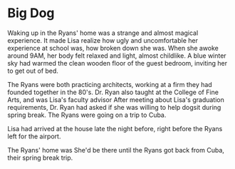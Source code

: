 # Big Dog

Waking up in the Ryans' home was a strange and almost magical experience.  It
made Lisa realize how ugly and uncomfortable her experience at school was, how
broken down she was.  When she awoke around 9AM, her body felt relaxed and
light, almost childlike.  A blue winter sky had warmed the clean wooden floor of
the guest bedroom, inviting her to get out of bed.  

The Ryans were both practicing architects, working at a firm they had founded
together in the 80's.  Dr. Ryan also taught at the College of Fine Arts, and was
Lisa's faculty advisor After meeting about Lisa's graduation requirements, Dr.
Ryan had asked if she was willing to help dogsit during spring break.  The Ryans
were going on a trip to Cuba.

Lisa had arrived at the house late the night before, right before the Ryans left for
the airport.  


The Ryans' home was She'd be there until the Ryans got back from Cuba,
their spring break trip.  
